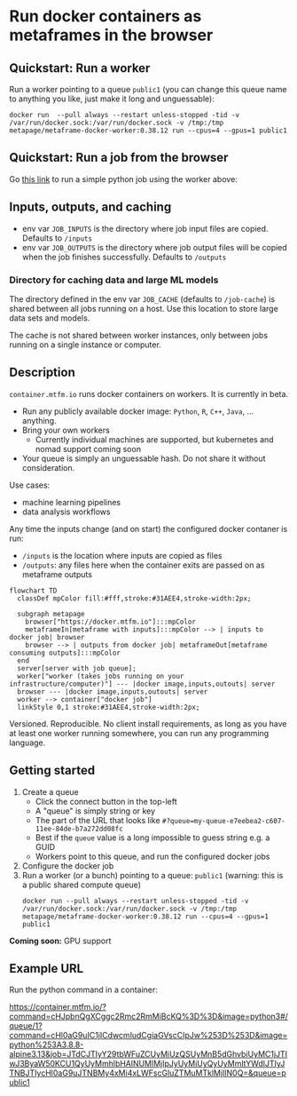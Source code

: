 # Run docker containers as metaframes in the browser

## Quickstart: Run a worker

Run a worker pointing to a queue `public1` (you can change this queue name to anything you like, just make it long and
unguessable):

```
docker run  --pull always --restart unless-stopped -tid -v /var/run/docker.sock:/var/run/docker.sock -v /tmp:/tmp metapage/metaframe-docker-worker:0.38.12 run --cpus=4 --gpus=1 public1
```

## Quickstart: Run a job from the browser

Go
[this link](https://container.mtfm.io/?command=cHJpbnQgXCggc2Rmc2RmMiBcKQ%3D%3D&image=python3#/queue/1?command=cHl0aG9uIC1jICdwcmludCgiaGVscCIpJw%253D%253D&image=python%253A3.8.8-alpine3.13&job=JTdCJTIyY29tbWFuZCUyMiUzQSUyMnB5dGhvbiUyMC1jJTIwJ3ByaW50KCU1QyUyMmhlbHAlNUMlMjIpJyUyMiUyQyUyMmltYWdlJTIyJTNBJTIycHl0aG9uJTNBMy4xMi4xLWFscGluZTMuMTklMjIlN0Q=&queue=public1)
to run a simple python job using the worker above:

## Inputs, outputs, and caching

- env var `JOB_INPUTS` is the directory where job input files are copied. Defaults to `/inputs`
- env var `JOB_OUTPUTS` is the directory where job output files will be copied when the job finishes successfully.
  Defaults to `/outputs`

### Directory for caching data and large ML models

The directory defined in the env var `JOB_CACHE` (defaults to `/job-cache`) is shared between all jobs running on a
host. Use this location to store large data sets and models.

The cache is not shared between worker instances, only between jobs running on a single instance or computer.

## Description

`container.mtfm.io` runs docker containers on workers. It is currently in beta.

- Run any publicly available docker image: `Python`, `R`, `C++`, `Java`, ... anything.
- Bring your own workers
  - Currently individual machines are supported, but kubernetes and nomad support coming soon
- Your queue is simply an unguessable hash. Do not share it without consideration.

Use cases:

- machine learning pipelines
- data analysis workflows

Any time the inputs change (and on start) the configured docker contaner is run:

- `/inputs` is the location where inputs are copied as files
- `/outputs`: any files here when the container exits are passed on as metaframe outputs

```mermaid
flowchart TD
  classDef mpColor fill:#fff,stroke:#31AEE4,stroke-width:2px;

  subgraph metapage
    browser["https://docker.mtfm.io"]:::mpColor
    metaframeIn[metaframe with inputs]:::mpColor --> | inputs to docker job| browser
    browser --> | outputs from docker job| metaframeOut[metaframe consuming outputs]:::mpColor
  end
  server[server with job queue];
  worker["worker (takes jobs running on your infrastructure/computer)"] --- |docker image,inputs,outouts| server
  browser --- |docker image,inputs,outouts| server
  worker --> container["docker job"]
  linkStyle 0,1 stroke:#31AEE4,stroke-width:2px;

```

Versioned. Reproducible. No client install requirements, as long as you have at least one worker running somewhere, you
can run any programming language.

## Getting started

1. Create a queue
   - Click the connect button in the top-left
   - A "queue" is simply string or key
   - The part of the URL that looks like `#?queue=my-queue-e7eebea2-c607-11ee-84de-b7a272dd08fc`
   - Best if the `queue` value is a long impossible to guess string e.g. a GUID
   - Workers point to this queue, and run the configured docker jobs
2. Configure the docker job
3. Run a worker (or a bunch) pointing to a queue: `public1` (warning: this is a public shared compute queue)
   ```
   docker run --pull always --restart unless-stopped -tid -v /var/run/docker.sock:/var/run/docker.sock -v /tmp:/tmp metapage/metaframe-docker-worker:0.38.12 run --cpus=4 --gpus=1 public1
   ```

**Coming soon:** GPU support

## Example URL

Run the python command in a container:

https://container.mtfm.io/?command=cHJpbnQgXCggc2Rmc2RmMiBcKQ%3D%3D&image=python3#/queue/1?command=cHl0aG9uIC1jICdwcmludCgiaGVscCIpJw%253D%253D&image=python%253A3.8.8-alpine3.13&job=JTdCJTIyY29tbWFuZCUyMiUzQSUyMnB5dGhvbiUyMC1jJTIwJ3ByaW50KCU1QyUyMmhlbHAlNUMlMjIpJyUyMiUyQyUyMmltYWdlJTIyJTNBJTIycHl0aG9uJTNBMy4xMi4xLWFscGluZTMuMTklMjIlN0Q=&queue=public1
